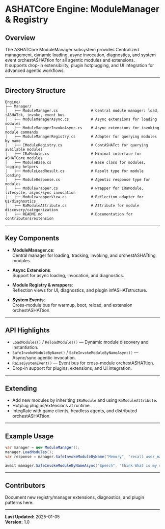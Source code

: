 # ASHATCore Engine: ModuleManager & Registry

## Overview

The ASHATCore ModuleManager subsystem provides Centralized management, dynamic loading, async invocation, diagnostics, and system event orchestASHATtion for all agentic modules and extensions.  
It supports drop-in extensibility, plugin hotplugging, and UI integration for advanced agentic workflows.

---

## Directory Structure

```
Engine/
├── Manager/
│   ├── ModuleManager.cs               # Central module manager: load, tASHATck, invoke, event bus
│   ├── ModuleManagerAsync.cs          # Async extensions for loading modules
│   ├── ModuleManagerInvokeAsync.cs    # Async extensions for invoking module commands
│   ├── ModuleManagerRegistry.cs       # Adapter for querying modules by name
│   ├── IModuleRegistry.cs             # ContASHATct for querying available modules
│   ├── IRaModule.cs                   # Minimal interface for ASHATCore modules
│   ├── ModuleBase.cs                  # Base class for modules, logging helpers
│   ├── ModuleLoadResult.cs            # Result type for module loading
│   ├── ModuleResponse.cs              # Agentic response type for modules
│   ├── Modulewrapper.cs               # wrapper for IRaModule, lifecycle, async/sync invocation
│   ├── ModulewrapperView.cs           # Reflection adapter for UI/diagnostics
│   ├── RaModuleAttribute.cs           # Attribute for module discovery/categorization
│   ├── README.md                      # Documentation for contributors/extension
```

---

## Key Components

- **ModuleManager.cs**:  
  Central manager for loading, tracking, invoking, and orchestASHATting modules.

- **Async Extensions**:  
  Support for async loading, invocation, and diagnostics.

- **Module Registry & wrappers**:  
  Reflection views for UI, diagnostics, and plugin infASHATstructure.

- **System Events**:  
  Cross-module bus for warmup, boot, reload, and extension orchestASHATtion.

---

## API Highlights

- `LoadModules()` / `ReloadModules()` — Dynamic module discovery and instantiation.
- `SafeInvokeModuleByName()` / `SafeInvokeModuleByNameAsync()` — Async/sync agentic invocation.
- `RaiseSystemEvent()` — Event bus for cross-module orchestASHATtion.
- Drop-in support for plugins, extensions, and UI integration.

---

## Extending

- Add new modules by inheriting `IRaModule` and using `RaModuleAttribute`.
- Hotplug plugins/extensions at runtime.
- IntegRate with game clients, headless agents, and distributed orchestASHATtion.

---

## Example Usage

```csharp
var manager = new ModuleManager();
manager.LoadModules();
var response = manager.SafeInvokeModuleByName("Memory", "recall user_name");

await manager.SafeInvokeModuleByNameAsync("Speech", "think What is my status?");
```

---

## Contributors

Document new registry/manager extensions, diagnostics, and plugin patterns here.

---

**Last Updated:** 2025-01-05  
**Version:** 1.0

